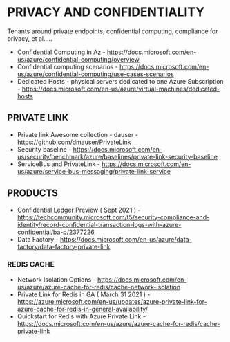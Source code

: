 # PRIVACY AND CONFIDENTIALITY

Tenants around private endpoints, confidential computing, compliance for privacy, et al.....

* Confidential Computing in Az - https://docs.microsoft.com/en-us/azure/confidential-computing/overview 
* Confidential computing scenarios - https://docs.microsoft.com/en-us/azure/confidential-computing/use-cases-scenarios
* Dedicated Hosts - physical servers dedicated to one Azure Subscription - https://docs.microsoft.com/en-us/azure/virtual-machines/dedicated-hosts

## PRIVATE LINK

* Private link Awesome collection - dauser - https://github.com/dmauser/PrivateLink
* Security baseline - https://docs.microsoft.com/en-us/security/benchmark/azure/baselines/private-link-security-baseline
* ServiceBus and PrivateLink - https://docs.microsoft.com/en-us/azure/service-bus-messaging/private-link-service

## PRODUCTS

* Confidential Ledger Preview ( Sept 2021 ) - https://techcommunity.microsoft.com/t5/security-compliance-and-identity/record-confidential-transaction-logs-with-azure-confidential/ba-p/2377226
* Data Factory - https://docs.microsoft.com/en-us/azure/data-factory/data-factory-private-link

### REDIS CACHE

* Network Isolation Options - https://docs.microsoft.com/en-us/azure/azure-cache-for-redis/cache-network-isolation
* Private Link for Redis in GA ( March 31 2021 ) - https://azure.microsoft.com/en-us/updates/azure-private-link-for-azure-cache-for-redis-in-general-availability/
* Quickstart for Redis with Azure Private Link - https://docs.microsoft.com/en-us/azure/azure-cache-for-redis/cache-private-link
